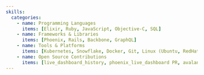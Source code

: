 ```yaml
---
skills:
  categories:
    - name: Programming Languages
      items: [Elixir, Ruby, JavaScript, Objective-C, SQL]
    - name: Frameworks & Libraries
      items: [Phoenix, Rails, Backbone, GraphQL]
    - name: Tools & Platforms
      items: [Kubernetes, Snowflake, Docker, Git, Linux (Ubuntu, RedHat, CentOS)]
    - name: Open Source Contributions
      items: [live_dashboard_history, phoenix_live_dashboard PR, avalanche, ayesql]
---
```

